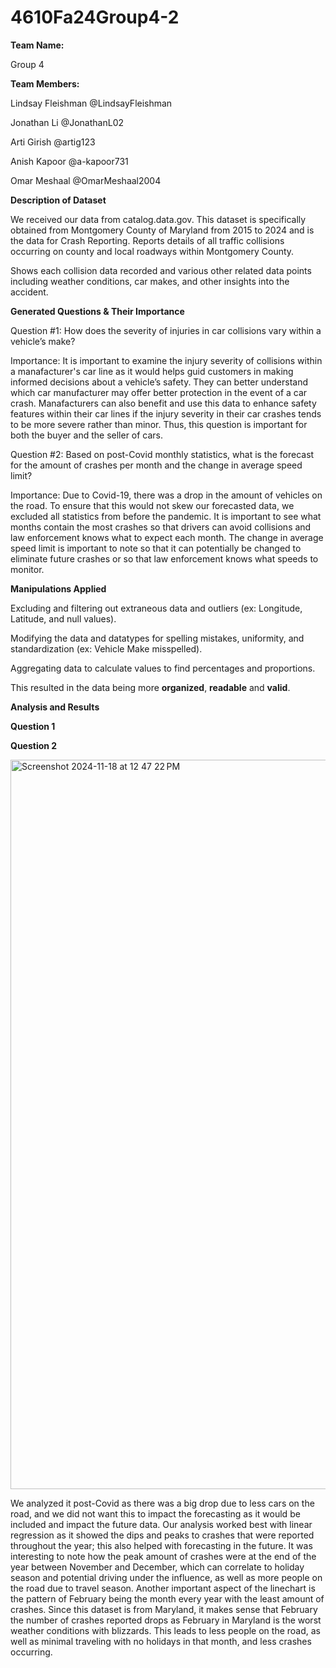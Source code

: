 # 4610Fa24Group4-2

**Team Name:**

Group 4

**Team Members:**

Lindsay Fleishman @LindsayFleishman

Jonathan Li @JonathanL02

Arti Girish @artig123

Anish Kapoor @a-kapoor731

Omar Meshaal @OmarMeshaal2004


**Description of Dataset**

We received our data from catalog.data.gov. This dataset is specifically obtained from Montgomery County of Maryland from 2015 to 2024 and is the data for Crash Reporting. Reports details of all traffic collisions occurring on county and local roadways within Montgomery County.

Shows each collision data recorded and various other related data points including weather conditions, car makes,  and other insights into the accident.

**Generated Questions & Their Importance**

Question #1: How does the severity of injuries in car collisions vary within a vehicle’s make? 

Importance: It is important to examine the injury severity of collisions within a manafacturer's car line as it would helps guid customers in making informed decisions about a vehicle’s safety. They can better understand which car manufacturer may offer better protection in the event of a car crash. Manafacturers can also benefit and use this data to enhance safety features within their car lines if the injury severity in their car crashes tends to be more severe rather than minor. Thus, this question is important for both the buyer and the seller of cars.


Question #2: Based on post-Covid monthly statistics, what is the forecast for the amount of crashes per month and the change in average speed limit?

Importance: Due to Covid-19, there was a drop in the amount of vehicles on the road. To ensure that this would not skew our forecasted data, we excluded all statistics from before the pandemic. It is important to see what months contain the most crashes so that drivers can avoid collisions and law enforcement knows what to expect each month. The change in average speed limit is important to note so that it can potentially be changed to eliminate future crashes or so that law enforcement knows what speeds to monitor.

**Manipulations Applied**

Excluding and filtering out extraneous data and outliers (ex: Longitude, Latitude, and null values).

Modifying the data and datatypes for spelling mistakes, uniformity, and standardization (ex: Vehicle Make misspelled).

Aggregating data to calculate values to find percentages and proportions.

This resulted in the data being more **organized**, **readable** and **valid**.

**Analysis and Results**

**Question 1**

**Question 2**

<img width="1167" alt="Screenshot 2024-11-18 at 12 47 22 PM" src="https://github.com/user-attachments/assets/259f0001-64aa-4b79-b967-6552de3a5a02">


We analyzed it post-Covid as there was a big drop due to less cars on the road, and we did not want this to impact the forecasting as it would be included and impact the future data. Our analysis worked best with linear regression as it showed the dips and peaks to crashes that were reported throughout the year; this also helped with forecasting in the future. It was interesting to note how the peak amount of crashes were at the end of the year between November and December, which can correlate to holiday season and potential driving under the influence, as well as more people on the road due to travel season. Another important aspect of the linechart is the pattern of February being the month every year with the least amount of crashes. Since this dataset is from Maryland, it makes sense that February the number of crashes reported drops as February in Maryland is the worst weather conditions with blizzards. This leads to less people on the road, as well as minimal traveling with no holidays in that month, and less crashes occurring.
